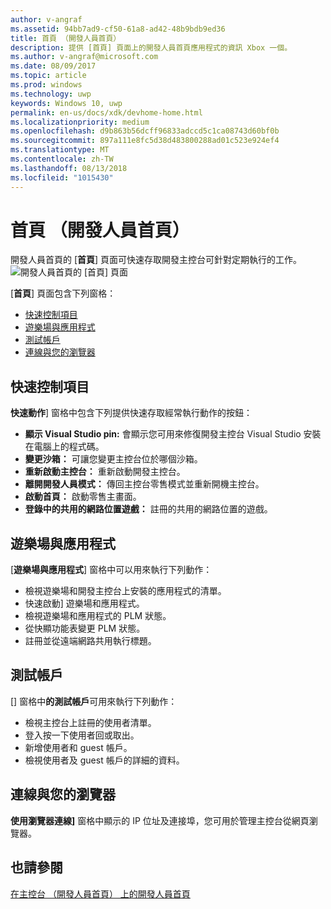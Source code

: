 ```yaml
---
author: v-angraf
ms.assetid: 94bb7ad9-cf50-61a8-ad42-48b9bdb9ed36
title: 首頁 （開發人員首頁）
description: 提供 [首頁] 頁面上的開發人員首頁應用程式的資訊 Xbox 一個。
ms.author: v-angraf@microsoft.com
ms.date: 08/09/2017
ms.topic: article
ms.prod: windows
ms.technology: uwp
keywords: Windows 10, uwp
permalink: en-us/docs/xdk/devhome-home.html
ms.localizationpriority: medium
ms.openlocfilehash: d9b863b56dcff96833adccd5c1ca08743d60bf0b
ms.sourcegitcommit: 897a111e8fc5d38d483800288ad01c523e924ef4
ms.translationtype: MT
ms.contentlocale: zh-TW
ms.lasthandoff: 08/13/2018
ms.locfileid: "1015430"
---
```

# <a name="home-page-dev-home"></a>首頁 （開發人員首頁）
   
  
開發人員首頁的 [**首頁**] 頁面可快速存取開發主控台可針對定期執行的工作。   
 ![開發人員首頁的 [首頁] 頁面](images/devhome_home.png)   
  
[**首頁**] 頁面包含下列窗格：   
 
   *  [快速控制項目](#ID4EEB)  
   *  [遊樂場與應用程式](#ID4EPC)  
   *  [測試帳戶](#ID4EQD)  
   *  [連線與您的瀏覽器](#ID4EFE)  

 
<a id="ID4EEB"></a>

   

## <a name="quick-actions"></a>快速控制項目  
   
  
**快速動作**] 窗格中包含下列提供快速存取經常執行動作的按鈕：   
 
   *  **顯示 Visual Studio pin:** 會顯示您可用來修復開發主控台 Visual Studio 安裝在電腦上的程式碼。   
   *  **變更沙箱：** 可讓您變更主控台位於哪個沙箱。   
   *  **重新啟動主控台：** 重新啟動開發主控台。   
   *  **離開開發人員模式：** 傳回主控台零售模式並重新開機主控台。   
   *  **啟動首頁：** 啟動零售主畫面。   
   *  **登錄中的共用的網路位置遊戲：** 註冊的共用的網路位置的遊戲。   

  
<a id="ID4EPC"></a>

   

## <a name="games--apps"></a>遊樂場與應用程式   
   
  
[**遊樂場與應用程式**] 窗格中可以用來執行下列動作：   
 
   *  檢視遊樂場和開發主控台上安裝的應用程式的清單。  
   *  快速啟動] 遊樂場和應用程式。  
   *  檢視遊樂場和應用程式的 PLM 狀態。  
   *  從快顯功能表變更 PLM 狀態。  
   *  註冊並從遠端網路共用執行標題。

  
<a id="ID4EQD"></a>

   

## <a name="test-accounts"></a>測試帳戶  
   
  
[] 窗格中**的測試帳戶**可用來執行下列動作：   
 
   *  檢視主控台上註冊的使用者清單。  
   *  登入按一下使用者回或取出。  
   *  新增使用者和 guest 帳戶。  
   *  檢視使用者及 guest 帳戶的詳細的資料。  

  
<a id="ID4EFE"></a>

   

## <a name="connect-with-your-browser"></a>連線與您的瀏覽器  
   
  
**使用瀏覽器連線]** 窗格中顯示的 IP 位址及連接埠，您可用於管理主控台從網頁瀏覽器。   
  
<a id="ID4EPE"></a>

   

## <a name="see-also"></a>也請參閱  
 [在主控台 （開發人員首頁） 上的開發人員首頁](dev-home.md)

  